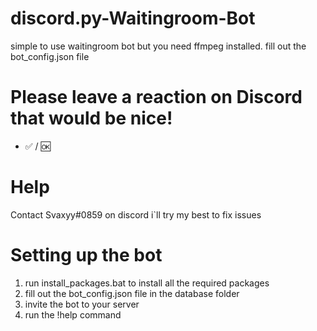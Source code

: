 # discord.py-Waitingroom-Bot

simple to use waitingroom bot but you need ffmpeg installed. fill out the bot_config.json file

# Please leave a reaction on Discord that would be nice!
- ✅ / 🆗

# Help

Contact Svaxyy#0859 on discord i`ll try my best to fix issues

# Setting up the bot

1. run install_packages.bat to install all the required packages
2. fill out the bot_config.json file in the database folder
3. invite the bot to your server
4. run the !help command
